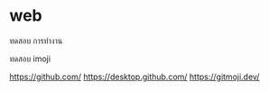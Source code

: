 # web

ทดสอบ การทำงาน

ทดสอบ imoji 

https://github.com/
https://desktop.github.com/
https://gitmoji.dev/